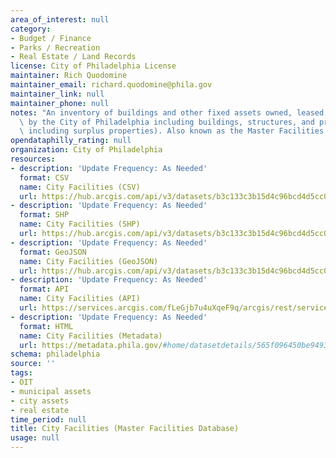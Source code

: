```yaml
---
area_of_interest: null
category:
- Budget / Finance
- Parks / Recreation
- Real Estate / Land Records
license: City of Philadelphia License
maintainer: Rich Quodomine
maintainer_email: richard.quodomine@phila.gov
maintainer_link: null
maintainer_phone: null
notes: "An inventory of buildings and other fixed assets owned, leased, or operated\
  \ by the City of Philadelphia including buildings, structures, and properties (not\
  \ including surplus properties). Also known as the Master Facilities Database. "
opendataphilly_rating: null
organization: City of Philadelphia
resources:
- description: 'Update Frequency: As Needed'
  format: CSV
  name: City Facilities (CSV)
  url: https://hub.arcgis.com/api/v3/datasets/b3c133c3b15d4c96bcd4d5cc09f19f4e_0/downloads/data?format=csv&spatialRefId=3857&where=1%3D1
- description: 'Update Frequency: As Needed'
  format: SHP
  name: City Facilities (SHP)
  url: https://hub.arcgis.com/api/v3/datasets/b3c133c3b15d4c96bcd4d5cc09f19f4e_0/downloads/data?format=shp&spatialRefId=3857&where=1%3D1
- description: 'Update Frequency: As Needed'
  format: GeoJSON
  name: City Facilities (GeoJSON)
  url: https://hub.arcgis.com/api/v3/datasets/b3c133c3b15d4c96bcd4d5cc09f19f4e_0/downloads/data?format=geojson&spatialRefId=4326&where=1%3D1
- description: 'Update Frequency: As Needed'
  format: API
  name: City Facilities (API)
  url: https://services.arcgis.com/fLeGjb7u4uXqeF9q/arcgis/rest/services/City_Facilities_pub/FeatureServer/0/query?outFields=*&where=1%3D1
- description: 'Update Frequency: As Needed'
  format: HTML
  name: City Facilities (Metadata)
  url: https://metadata.phila.gov/#home/datasetdetails/565f096450be9493120352a1/representationdetails/565f1601a6c636480f4abdf8/
schema: philadelphia
source: ''
tags:
- OIT
- municipal assets
- city assets
- real estate
time_period: null
title: City Facilities (Master Facilities Database)
usage: null
---
```

